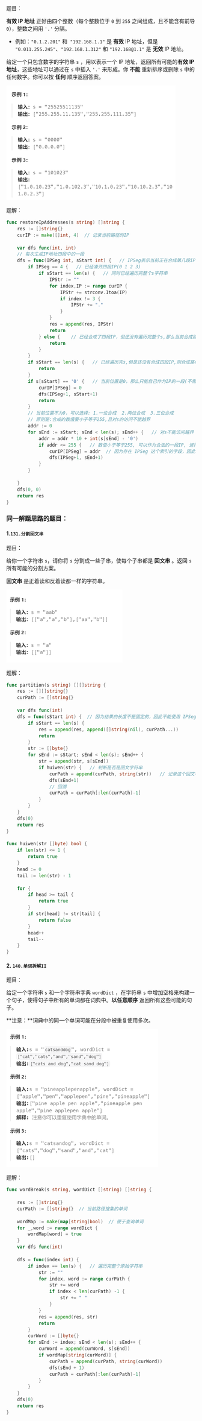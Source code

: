 题目：

**有效 IP 地址** 正好由四个整数（每个整数位于 `0` 到 `255` 之间组成，且不能含有前导 `0`），整数之间用 `'.'` 分隔。

- 例如：`"0.1.2.201"` 和` "192.168.1.1"` 是 **有效** IP 地址，但是 `"0.011.255.245"`、`"192.168.1.312"` 和 `"192.168@1.1"` 是 **无效** IP 地址。

给定一个只包含数字的字符串 `s` ，用以表示一个 IP 地址，返回所有可能的**有效 IP 地址**，这些地址可以通过在 `s` 中插入 `'.'` 来形成。你 **不能** 重新排序或删除 `s` 中的任何数字。你可以按 **任何** 顺序返回答案。

<img src="93.复原IP地址.assets/image-20230914223755753.png" alt="image-20230914223755753" style="zoom:50%;" />

题解：

```go
func restoreIpAddresses(s string) []string {
    res := []string{}
    curIP := make([]int, 4)  // 记录当前路径的IP
    
    var dfs func(int, int)
    // 每次生成IP地址四段中的一段
    dfs = func(IPSeg int, sStart int) {   // IPSeg表示当前正在合成第几段IP，sStart表示当前在s的哪一位上
        if IPSeg == 4 {   // 已经凑齐四段IP(0 1 2 3)
            if sStart == len(s) {   // 同时已经遍历完整个s字符串
                IPStr := ""
                for index,IP := range curIP {
                    IPStr += strconv.Itoa(IP)
                    if index != 3 {
                        IPStr += "."
                    }
                }
                res = append(res, IPStr)
                return
            } else {    // 已经合成了四段IP，但还没有遍历完整个s,那么当前合成路线是错误的
                return
            }
        }
        if sStart == len(s) {   // 已经遍历完s,但是还没有合成四段IP,则合成路线错误
            return
        }
        if s[sStart] == '0' {   // 当前位置是0，那么只能自己作为IP的一段(不需要回溯,因为只有这一种可能)
            curIP[IPSeg] = 0  
            dfs(IPSeg+1, sStart+1)
            return
        }
        // 当前位置不为0，可以选择: 1.一位合成  2.两位合成  3.三位合成  
        // 原则是:合成的数值要小于等于255,且对s的访问不能越界
        addr := 0
        for sEnd := sStart; sEnd < len(s); sEnd++ {   // 对s不能访问越界
            addr = addr * 10 + int(s[sEnd] - '0')
            if addr <= 255 {   // 数值小于等于255, 可以作为合法的一段IP, 进行递归
                curIP[IPSeg] = addr  // 因为存在 IPSeg 这个索引的字段，因此不需要回溯
                dfs(IPSeg+1, sEnd+1)
            }
        }

    }
    dfs(0, 0)
    return res
}
```



### 同一解题思路的题目：

#### 1.`131.分割回文串`

题目：

给你一个字符串 `s`，请你将 `s` 分割成一些子串，使每个子串都是 **回文串** 。返回 `s` 所有可能的分割方案。

**回文串** 是正着读和反着读都一样的字符串。

<img src="93.复原IP地址.assets/image-20230916195300222.png" alt="image-20230916195300222" style="zoom:50%;" />



题解：

```go
func partition(s string) [][]string {
    res := [][]string{}
    curPath := []string{}

    var dfs func(int)
    dfs = func(sStart int) {  // 因为结果的长度不是固定的，因此不能使用 IPSeg 这个索引
        if sStart == len(s) {
            res = append(res, append([]string(nil), curPath...))
            return
        }
        str := []byte{}
        for sEnd := sStart; sEnd < len(s); sEnd++ {
            str = append(str, s[sEnd])
            if huiwen(str) {   // 判断是否是回文字符串
                curPath = append(curPath, string(str))   // 记录这个回文字符串
                dfs(sEnd+1)
                // 回溯
                curPath = curPath[:len(curPath)-1]
            }
        }
    }
    dfs(0)
    return res
}

func huiwen(str []byte) bool {
    if len(str) <= 1 {
        return true
    }
    head := 0
    tail := len(str) - 1

    for {
        if head >= tail {
            return true
        }
        if str[head] != str[tail] {
            return false
        }
        head++
        tail--
    }
}
```



#### 2. `140.单词拆解II`

题目：

给定一个字符串 `s` 和一个字符串字典 `wordDict` ，在字符串 `s` 中增加空格来构建一个句子，使得句子中所有的单词都在词典中。**以任意顺序** 返回所有这些可能的句子。

**注意：**词典中的同一个单词可能在分段中被重复使用多次。

<img src="93.复原IP地址.assets/image-20230916193220618.png" alt="image-20230916193220618" style="zoom:50%;" />

题解：

```go
func wordBreak(s string, wordDict []string) []string {

    res := []string{}
    curPath := []string{}  // 当前路径搜集的单词

    wordMap := make(map[string]bool)  // 便于查询单词
    for _,word := range wordDict {
        wordMap[word] = true
    }
    var dfs func(int)

    dfs = func(index int) {
        if index == len(s) {   // 遍历完整个原始字符串
            str := ""
            for index, word := range curPath {
                str += word
                if index < len(curPath) -1 {
                    str += " "
                }
            }
            res = append(res, str)
            return
        }
        curWord := []byte{}
        for sEnd := index; sEnd < len(s); sEnd++ {
            curWord = append(curWord, s[sEnd])
            if wordMap[string(curWord)] {
                curPath = append(curPath, string(curWord))
                dfs(sEnd + 1)
                curPath = curPath[:len(curPath)-1]
            }
        }
    } 
    dfs(0)
    return res
}
```

